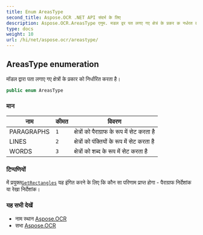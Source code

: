 ```yaml
---
title: Enum AreasType
second_title: Aspose.OCR .NET API संदर्भ के लिए
description: Aspose.OCR.AreasType एनुम. मडल द्वर पत लगए गए क्षेत्रं के प्रकर क नर्धरत करत है
type: docs
weight: 10
url: /hi/net/aspose.ocr/areastype/
---
```

## AreasType enumeration

मॉडल द्वारा पता लगाए गए क्षेत्रों के प्रकार को निर्धारित करता है।

```csharp
public enum AreasType
```

### मान

| नाम | कीमत | विवरण |
| --- | --- | --- |
| PARAGRAPHS | `1` | क्षेत्रों को पैराग्राफ के रूप में सेट करता है |
| LINES | `2` | क्षेत्रों को पंक्तियों के रूप में सेट करता है |
| WORDS | `3` | क्षेत्रों को शब्द के रूप में सेट करता है |

### टिप्पणियों

में प्रयुक्त[`GetRectangles`](../asposeocr/getrectangles/) यह इंगित करने के लिए कि कौन सा परिणाम प्राप्त होगा - पैराग्राफ निर्देशांक या रेखा निर्देशांक।

### यह सभी देखें

* नाम स्थान [Aspose.OCR](../../aspose.ocr/)
* सभा [Aspose.OCR](../../)


